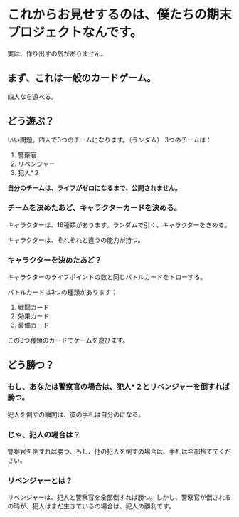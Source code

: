 # これからお見せするのは、僕たちの期末プロジェクトなんです。
実は、作り出すの気がありません。

## まず、これは一般のカードゲーム。
四人なら遊べる。

## どう遊ぶ？	
いい問題。四人で3つのチームになります。（ランダム）
3つのチームは：

1. 警察官
2. リベンジャー
3. 犯人*２

**自分のチームは、ライフがゼロになるまで、公開されません。**


### チームを決めたあど、キャラクターカードを決める。

キャラクターは、16種類があります。ランダムで引く、キャラクターをきめる。

キャラクターは、それぞれと違うの能力が持つ。

### キャラクターを決めたあど？

キャラクターのライフポイントの数と同じバトルカードをトローする。

バトルカードは3つの種類があります：

1. 戦闘カード
2. 効果カード
3. 装備カード

この3つ種類のカードでゲームを遊びます。

## どう勝つ？

### もし、あなたは警察官の場合は、犯人*２とリベンジャーを倒すれば勝つ。
犯人を倒すの瞬間は、彼の手札は自分のになる。

### じゃ、犯人の場合は？
警察官を倒すれば勝つ、もし、他の犯人を倒すの場合は、手札は全部捨ててください。

### リベンジャーとは？
リベンジャーは、犯人と警察官を全部倒すれば勝つ。しかし、警察官が倒されるの時が、犯人はまだ生きているの場合は、犯人の勝利です。
